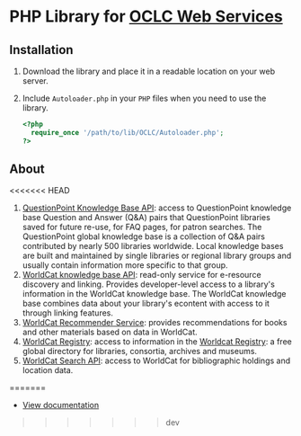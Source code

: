 # PHP Library for [OCLC Web Services][1]

## Installation
1. Download the library and place it in a readable location on your web server.
2. Include `Autoloader.php` in your `PHP` files when you need to use the library.

    ```php
    <?php
      require_once '/path/to/lib/OCLC/Autoloader.php';
    ?>
    ```

## About

<<<<<<< HEAD
1. [QuestionPoint Knowledge Base API][4]: access to QuestionPoint knowledge base Question and Answer (Q&A) pairs that QuestionPoint libraries saved for future re-use, for FAQ pages, for patron searches. The QuestionPoint global knowledge base is a collection of Q&A pairs contributed by nearly 500 libraries worldwide. Local knowledge bases are built and maintained by single libraries or regional library groups and usually contain information more specific to that group.
2. [WorldCat knowledge base API][5]: read-only service for e-resource discovery and linking. Provides developer-level access to a library's information in the WorldCat knowledge base. The WorldCat knowledge base combines data about your library's econtent with access to it through linking features.
3. [WorldCat Recommender Service][6]: provides recommendations for books and other materials based on data in WorldCat.
4. [WorldCat Registry][7]: access to information in the [Worldcat Registry][9]: a free global directory for libraries, consortia, archives and museums.
5. [WorldCat Search API][8]: access to WorldCat for bibliographic holdings and location data.

[1]: http://www.oclc.org/developer/develop/web-services.en.html
[2]: http://www.oclc.org/content/developer/worldwide/en_us/develop/web-services/classify.html
[3]: http://www.oclc.org/developer/develop/web-services/xid-api.en.html
[4]: http://www.oclc.org/developer/develop/web-services/questionpoint-knowledge-base-api.en.html
[5]: http://www.oclc.org/developer/develop/web-services/worldcat-knowledge-base-api.en.html
[6]: http://www.oclc.org/developer/develop/web-services/worldcat-recommender-service.en.html
[7]: http://www.oclc.org/developer/develop/web-services/worldcat-registry.en.html
[8]: http://www.oclc.org/developer/develop/web-services/worldcat-search-api.en.html
[9]: http://www.worldcat.org/registry/institutions
=======
- [View documentation](http://jaredhowland.github.io/OCLC/)

[1]: http://www.oclc.org/developer/develop/web-services.en.html
>>>>>>> dev
